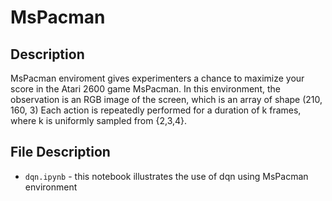 # MsPacman

## Description
MsPacman enviroment gives experimenters a chance to maximize your score in the Atari 2600 game MsPacman. In this environment, the observation is an RGB image of the screen, which is an array of shape (210, 160, 3) Each action is repeatedly performed for a duration of k frames, where k is uniformly sampled from {2,3,4}.

## File Description
- `dqn.ipynb` - this notebook illustrates the use of dqn using MsPacman environment

